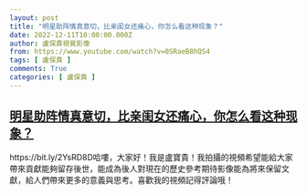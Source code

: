 ```yaml
---
layout: post
title: "明星助阵情真意切，比亲闺女还痛心，你怎么看这种现象？"
date: 2022-12-11T10:00:00.000Z
author: 盧保貴視覺影像
from: https://www.youtube.com/watch?v=0SRaeB8hQS4
tags: [ 盧保貴 ]
comments: True
categories: [ 盧保貴 ]
---
```

<!--1670752800000-->
[明星助阵情真意切，比亲闺女还痛心，你怎么看这种现象？](https://www.youtube.com/watch?v=0SRaeB8hQS4)
------

<div>
https://bit.ly/2YsRD8D哈嘍，大家好！我是盧寶貴！我拍攝的視頻希望能給大家帶來貢獻能夠留存後世，能成為後人對現在的歷史參考期待影像能為將來保留文獻，給人們帶來更多的意義與思考。喜歡我的視頻記得評論哦！
</div>
